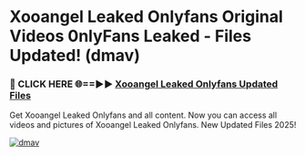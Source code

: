 # Xooangel Leaked Onlyfans Original Videos 0nlyFans Leaked - Files Updated! (dmav)

<h3>🔴 CLICK HERE 🌐==►► <a href="https://tinyurl.com/x26r9saj" rel="nofollow">Xooangel Leaked Onlyfans Updated Files</a></h3>

Get Xooangel Leaked Onlyfans and all content. Now you can access all videos and pictures of Xooangel Leaked Onlyfans. New Updated Files 2025!

[![dmav](https://i.imgur.com/LkgZPqh.gif)](https://tinyurl.com/x26r9saj)
